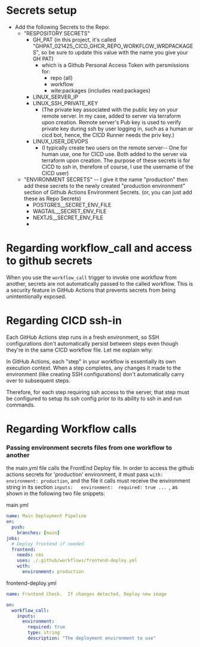 
# Secrets setup

- Add the following Secrets to the Repo:
  - "RESPOSITORY SECRETS"
    - GH_PAT (in this project, it's called "GHPAT_021425_CICD_GHCR_REPO_WORKFLOW_WRDPACKAGES", so be sure to update this value with the name you give your GH PAT)
      - which is a Github Personal Access Token with persmissions for:
        - repo (all)
        - workflow
        - wite:packages (includes read:packages)
    - LINUX_SERVER_IP
    - LINUX_SSH_PRIVATE_KEY
      - (The private key associated with the public key on your remote server. In my case, added to server via terraform upon creation.  Remote server's Pub key is used to verify private key during ssh by user logging in, such as a human or cicd bot, hence, the CICD Runner needs the priv key.)
    - LINUX_USER_DEVOPS
      - (I typically create two users on the remote server-- One for human use, one for CICD use. Both added to the server via terraform upon creation. The purpose of these secrets is for CICD to ssh in, therefore of course, I use the username of the CICD user)
  - "ENVIRONMENT SECRETS" -- I give it the name "production" then add these secrets to the newly created "production environment" section of Github Actions Environment Secrets.  (or, you can just add these as Repo Secrets)
    - POSTGRES__SECRET_ENV_FILE
    - WAGTAIL__SECRET_ENV_FILE
    - NEXTJS__SECRET_ENV_FILE
    - 
# Regarding workflow_call and access to github secrets

When you use the `workflow_call` trigger to invoke one workflow from another, secrets are not automatically passed to the called workflow. This is a security feature in GitHub Actions that prevents secrets from being unintentionally exposed.


# Regarding CICD ssh-in

Each GitHub Actions step runs in a fresh environment, so SSH configurations don't automatically persist between steps even though they're in the same CICD workflow file. Let me explain why:

In GitHub Actions, each "step" in your workflow is essentially its own execution context. When a step completes, any changes it made to the environment (like creating SSH configurations) don't automatically carry over to subsequent steps.

Therefore, for each step requiring ssh access to the server, that step must be configured to setup its ssh config prior to its ability to ssh in and run commands.

# Regarding Workflow calls

### Passing environment secrets files from one workflow to another

the main.yml file calls the FrontEnd Deploy file.
In order to access the github actions secrets for 'production' environment,
it must pass `with:   environment: production`, and the file it calls must receive the environment string in its section `inputs:   environment:  required: true ... `, as shown in the following two file snippets: 

main.yml

```yml
name: Main Deployment Pipeline
on:
  push:
    branches: [main]
jobs:
  # Deploy frontend if needed
  frontend:
    needs: cms
    uses: ./.github/workflows/frontend-deploy.yml
    with:
      environment: production
```


frontend-deploy.yml

```yml
name: Frontend Check.  If changes detected, Deploy new image

on:
  workflow_call:
    inputs:
      environment:
        required: true
        type: string
        description: "The deployment environment to use"
```